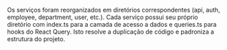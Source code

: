 Os serviços foram reorganizados em diretórios correspondentes (api, auth, employee, department, user, etc.). Cada serviço possui seu próprio diretório com index.ts para a camada de acesso a dados e queries.ts para hooks do React Query. Isto resolve a duplicação de código e padroniza a estrutura do projeto.
